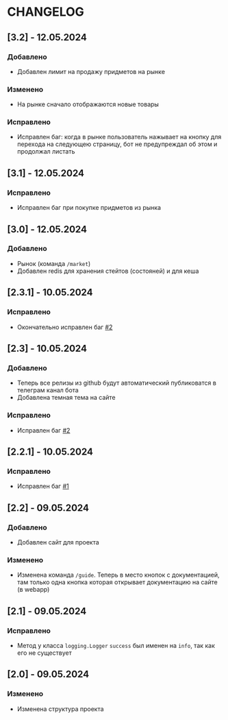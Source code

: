 # CHANGELOG


## [3.2] - 12.05.2024

### Добавлено
- Добавлен лимит на продажу придметов на рынке

### Изменено
- На рынке сначало отображаются новые товары

### Исправлено
- Исправлен баг: когда в рынке пользователь нажывает на кнопку для перехода на следующею страницу, бот не предупреждал об этом и продолжал листать

## [3.1] - 12.05.2024

### Исправлено
- Исправлен баг при покупке придметов из рынка

## [3.0] - 12.05.2024

### Добавлено
- Рынок (команда `/market`)
- Добавлен redis для хранения стейтов (состояней) и для кеша

## [2.3.1] - 10.05.2024

### Исправлено
- Окончательно исправлен баг [#2](https://github.com/HamletSargsyan/livebot/issues/2)

## [2.3] - 10.05.2024

### Добавлено
- Теперь все релизы из github будут автоматический публиковатся в телеграм канал бота
- Добавлена темная тема на сайте

### Исправлено
- Исправлен баг [#2](https://github.com/HamletSargsyan/livebot/issues/2)


## [2.2.1] - 10.05.2024

### Исправлено
- Исправлен баг [#1](https://github.com/HamletSargsyan/livebot/issues/1)

## [2.2] - 09.05.2024

### Добавлено
- Добавлен сайт для проекта

### Изменено
- Изменена команда `/guide`. Теперь в место кнопок с документацией, там только одна кнопка которая открывает документацию на сайте (в webapp)



## [2.1] - 09.05.2024

### Исправлено
- Метод у класса `logging.Logger` `success` был именен на `info`, так как его не существует

## [2.0] - 09.05.2024

### Изменено
- Изменена структура проекта

